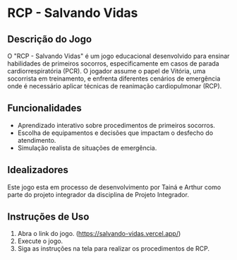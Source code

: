 # RCP - Salvando Vidas

## Descrição do Jogo

O "RCP - Salvando Vidas" é um jogo educacional desenvolvido para ensinar habilidades de primeiros socorros, especificamente em casos de parada cardiorrespiratória (PCR). O jogador assume o papel de Vitória, uma socorrista em treinamento, e enfrenta diferentes cenários de emergência onde é necessário aplicar técnicas de reanimação cardiopulmonar (RCP).

## Funcionalidades

- Aprendizado interativo sobre procedimentos de primeiros socorros.
- Escolha de equipamentos e decisões que impactam o desfecho do atendimento.
- Simulação realista de situações de emergência.

## Idealizadores

Este jogo esta em processo de desenvolvimento por Tainá e Arthur como parte do projeto integrador da disciplina de Projeto Integrador. 

## Instruções de Uso

1. Abra o link do jogo. (https://salvando-vidas.vercel.app/)
2. Execute o jogo.
3. Siga as instruções na tela para realizar os procedimentos de RCP.

